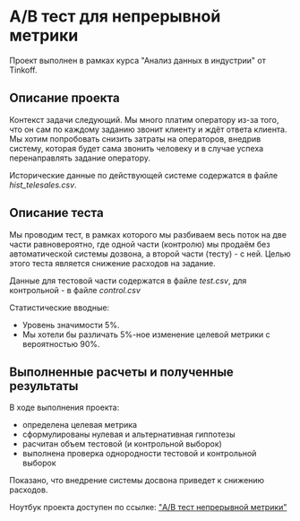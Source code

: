 # A/B тест для непрерывной метрики

Проект выполнен в рамках курса "Анализ данных в индустрии" от Tinkoff.

## Описание проекта

Контекст задачи следующий. Мы много платим оператору из-за того, что он сам по каждому заданию звонит клиенту и ждёт ответа клиента. Мы хотим попробовать снизить затраты на операторов, внедрив систему, которая будет сама звонить человеку и в случае успеха перенаправлять задание оператору.

Исторические данные по действующей системе содержатся в файле *hist_telesales.csv*.

## Описание теста

Мы проводим тест, в рамках которого мы разбиваем весь поток на две части равновероятно, где одной части (контролю) мы продаём
без автоматической системы дозвона, а второй части (тесту) - с ней.
Целью этого теста является снижение расходов на задание.

Данные для тестовой части содержатся в файле *test.csv*, для контрольной - в файле *control.csv*

Статистические вводные:

- Уровень значимости 5%.
- Мы хотели бы различать 5%-ное изменение целевой метрики с вероятностью 90%.

## Выполненные расчеты и полученные результаты

В ходе выполнения проекта:
- определена целевая метрика
- сформулированы нулевая и альтернативная гиппотезы
- расчитан объем тестовой (и контрольной выборок)
- выполнена проверка однородности тестовой и контрольной выборок

Показано, что внедрение системы досвона приведет к снижению расходов.

Ноутбук проекта доступен по ссылке: ["A/B тест непрерывной метрики"](https://github.com/ElenaNKn/portfolio_rus/blob/master/project_ab_test_continuous_metrics/Project_report.ipynb)
